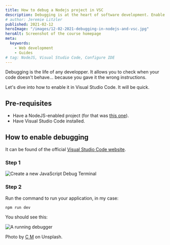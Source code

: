 ```yaml
---
title: How to debug a Nodejs project in VSC
description: Debugging is at the heart of software development. Enable it today in your favorite IDE.
# author: Jeremie Litzler
published: 2021-02-12
heroImage: "/images/12-02-2021-debugging-in-nodejs-and-vsc.jpg"
heroAlt: Screenshot of the course homepage
meta:
  keywords:
    - Web development
    - Guides
# tag: NodeJS, Visual Studio Code, Configure IDE
---
```


Debugging is the life of any developper. It allows you to check when your code doesn't behave... because you gave it the wrong instructions.

Let's dive into how to enable it in Visual Studio Code. It will be quick.

## Pre-requisites

- Have a NodeJS-enabled project (for that was [this one](https://github.com/JeremieLitzler/iamjeremie.me)).
- Have Visual Studio Code installed.

## How to enable debugging

It can be found of the official [Visual Studio Code website](https://code.visualstudio.com/docs/nodejs/nodejs-debugging#_javascript-debug-terminal).

### Step 1

![Create a new JavaScript Debug Terminal](/images/debugging-in-nodejs-and-vsc-create-debug-terminal.png)

### Step 2

Run the command to run your application, in my case:

```sh
npm run dev
```

You should see this:

![A running debugger](/images/debugging-in-nodejs-and-vsc-running-debugger.png)

Photo by [C M](https://unsplash.com/@ubahnverleih?utm_source=unsplash&utm_medium=referral&utm_content=creditCopyText) on Unsplash.
